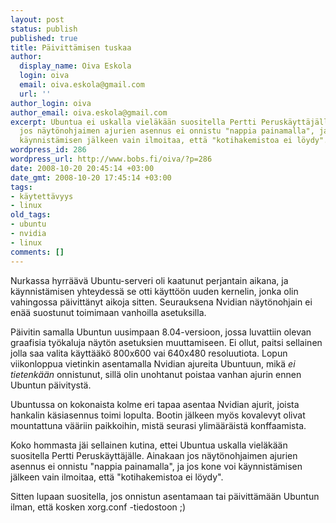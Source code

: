 ```yaml
---
layout: post
status: publish
published: true
title: Päivittämisen tuskaa
author:
  display_name: Oiva Eskola
  login: oiva
  email: oiva.eskola@gmail.com
  url: ''
author_login: oiva
author_email: oiva.eskola@gmail.com
excerpt: Ubuntua ei uskalla vieläkään suositella Pertti Peruskäyttäjälle. Ainakaan
  jos näytönohjaimen ajurien asennus ei onnistu "nappia painamalla", ja jos kone voi
  käynnistämisen jälkeen vain ilmoitaa, että "kotihakemistoa ei löydy".
wordpress_id: 286
wordpress_url: http://www.bobs.fi/oiva/?p=286
date: 2008-10-20 20:45:14 +03:00
date_gmt: 2008-10-20 17:45:14 +03:00
tags:
- käytettävyys
- linux
old_tags:
- ubuntu
- nvidia
- linux
comments: []
---
```

<p>Nurkassa hyrräävä Ubuntu-serveri oli kaatunut perjantain aikana, ja käynnistämisen yhteydessä se otti käyttöön uuden kernelin, jonka olin vahingossa päivittänyt aikoja sitten. Seurauksena Nvidian näytönohjain ei enää suostunut toimimaan vanhoilla asetuksilla.</p>
<p>Päivitin samalla Ubuntun uusimpaan 8.04-versioon, jossa luvattiin olevan graafisia työkaluja näytön asetuksien muuttamiseen. Ei ollut, paitsi sellainen jolla saa valita käyttääkö 800x600 vai 640x480 resoluutiota. Lopun viikonloppua vietinkin asentamalla Nvidian ajureita Ubuntuun, mikä <em>ei tietenkään</em> onnistunut, sillä olin unohtanut poistaa vanhan ajurin ennen Ubuntun päivitystä.</p>
<p>Ubuntussa on kokonaista kolme eri tapaa asentaa Nvidian ajurit, joista hankalin käsiasennus toimi lopulta. Bootin jälkeen myös kovalevyt olivat mountattuna vääriin paikkoihin, mistä seurasi ylimääräistä konffaamista.</p>
<p>Koko hommasta jäi sellainen kutina, ettei Ubuntua uskalla vieläkään suositella Pertti Peruskäyttäjälle. Ainakaan jos näytönohjaimen ajurien asennus ei onnistu "nappia painamalla", ja jos kone voi käynnistämisen jälkeen vain ilmoitaa, että "kotihakemistoa ei löydy".</p>
<p>Sitten lupaan suositella, jos onnistun asentamaan tai päivittämään Ubuntun ilman, että kosken xorg.conf -tiedostoon ;)</p>
